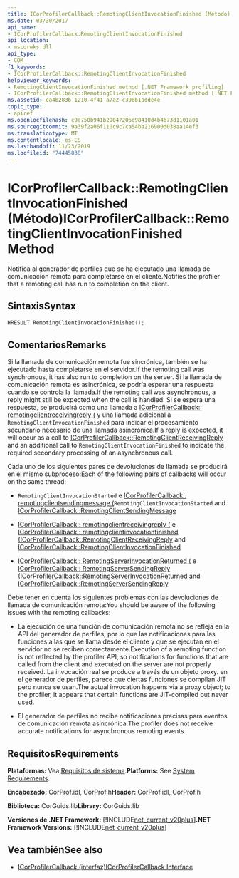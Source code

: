 ```yaml
---
title: ICorProfilerCallback::RemotingClientInvocationFinished (Método)
ms.date: 03/30/2017
api_name:
- ICorProfilerCallback.RemotingClientInvocationFinished
api_location:
- mscorwks.dll
api_type:
- COM
f1_keywords:
- ICorProfilerCallback::RemotingClientInvocationFinished
helpviewer_keywords:
- RemotingClientInvocationFinished method [.NET Framework profiling]
- ICorProfilerCallback::RemotingClientInvocationFinished method [.NET Framework profiling]
ms.assetid: ea4b283b-1210-4f41-a7a2-c398b1adde4e
topic_type:
- apiref
ms.openlocfilehash: c9a750b941b29047206c98410d4b4673d1101a01
ms.sourcegitcommit: 9a39f2a06f110c9c7ca54ba216900d038aa14ef3
ms.translationtype: MT
ms.contentlocale: es-ES
ms.lasthandoff: 11/23/2019
ms.locfileid: "74445838"
---
```

# <a name="icorprofilercallbackremotingclientinvocationfinished-method"></a><span data-ttu-id="e1b02-102">ICorProfilerCallback::RemotingClientInvocationFinished (Método)</span><span class="sxs-lookup"><span data-stu-id="e1b02-102">ICorProfilerCallback::RemotingClientInvocationFinished Method</span></span>
<span data-ttu-id="e1b02-103">Notifica al generador de perfiles que se ha ejecutado una llamada de comunicación remota para completarse en el cliente.</span><span class="sxs-lookup"><span data-stu-id="e1b02-103">Notifies the profiler that a remoting call has run to completion on the client.</span></span>  
  
## <a name="syntax"></a><span data-ttu-id="e1b02-104">Sintaxis</span><span class="sxs-lookup"><span data-stu-id="e1b02-104">Syntax</span></span>  
  
```cpp  
HRESULT RemotingClientInvocationFinished();  
```  
  
## <a name="remarks"></a><span data-ttu-id="e1b02-105">Comentarios</span><span class="sxs-lookup"><span data-stu-id="e1b02-105">Remarks</span></span>  
 <span data-ttu-id="e1b02-106">Si la llamada de comunicación remota fue sincrónica, también se ha ejecutado hasta completarse en el servidor.</span><span class="sxs-lookup"><span data-stu-id="e1b02-106">If the remoting call was synchronous, it has also run to completion on the server.</span></span> <span data-ttu-id="e1b02-107">Si la llamada de comunicación remota es asincrónica, se podría esperar una respuesta cuando se controla la llamada.</span><span class="sxs-lookup"><span data-stu-id="e1b02-107">If the remoting call was asynchronous, a reply might still be expected when the call is handled.</span></span> <span data-ttu-id="e1b02-108">Si se espera una respuesta, se producirá como una llamada a [ICorProfilerCallback:: remotingclientreceivingreply (](../../../../docs/framework/unmanaged-api/profiling/icorprofilercallback-remotingclientreceivingreply-method.md) y una llamada adicional a `RemotingClientInvocationFinished` para indicar el procesamiento secundario necesario de una llamada asincrónica.</span><span class="sxs-lookup"><span data-stu-id="e1b02-108">If a reply is expected, it will occur as a call to [ICorProfilerCallback::RemotingClientReceivingReply](../../../../docs/framework/unmanaged-api/profiling/icorprofilercallback-remotingclientreceivingreply-method.md) and an additional call to `RemotingClientInvocationFinished` to indicate the required secondary processing of an asynchronous call.</span></span>  
  
 <span data-ttu-id="e1b02-109">Cada uno de los siguientes pares de devoluciones de llamada se producirá en el mismo subproceso:</span><span class="sxs-lookup"><span data-stu-id="e1b02-109">Each of the following pairs of callbacks will occur on the same thread:</span></span>  
  
- <span data-ttu-id="e1b02-110">`RemotingClientInvocationStarted` e [ICorProfilerCallback:: remotingclientsendingmessage (](../../../../docs/framework/unmanaged-api/profiling/icorprofilercallback-remotingclientsendingmessage-method.md)</span><span class="sxs-lookup"><span data-stu-id="e1b02-110">`RemotingClientInvocationStarted` and [ICorProfilerCallback::RemotingClientSendingMessage](../../../../docs/framework/unmanaged-api/profiling/icorprofilercallback-remotingclientsendingmessage-method.md)</span></span>  
  
- <span data-ttu-id="e1b02-111">[ICorProfilerCallback:: remotingclientreceivingreply (](../../../../docs/framework/unmanaged-api/profiling/icorprofilercallback-remotingclientreceivingreply-method.md) e [ICorProfilerCallback:: remotingclientinvocationfinished (](../../../../docs/framework/unmanaged-api/profiling/icorprofilercallback-remotingclientinvocationfinished-method.md)</span><span class="sxs-lookup"><span data-stu-id="e1b02-111">[ICorProfilerCallback::RemotingClientReceivingReply](../../../../docs/framework/unmanaged-api/profiling/icorprofilercallback-remotingclientreceivingreply-method.md) and [ICorProfilerCallback::RemotingClientInvocationFinished](../../../../docs/framework/unmanaged-api/profiling/icorprofilercallback-remotingclientinvocationfinished-method.md)</span></span>  
  
- <span data-ttu-id="e1b02-112">[ICorProfilerCallback:: RemotingServerInvocationReturned (](../../../../docs/framework/unmanaged-api/profiling/icorprofilercallback-remotingserverinvocationreturned-method.md) e [ICorProfilerCallback:: RemotingServerSendingReply (](../../../../docs/framework/unmanaged-api/profiling/icorprofilercallback-remotingserversendingreply-method.md)</span><span class="sxs-lookup"><span data-stu-id="e1b02-112">[ICorProfilerCallback::RemotingServerInvocationReturned](../../../../docs/framework/unmanaged-api/profiling/icorprofilercallback-remotingserverinvocationreturned-method.md) and [ICorProfilerCallback::RemotingServerSendingReply](../../../../docs/framework/unmanaged-api/profiling/icorprofilercallback-remotingserversendingreply-method.md)</span></span>  
  
 <span data-ttu-id="e1b02-113">Debe tener en cuenta los siguientes problemas con las devoluciones de llamada de comunicación remota:</span><span class="sxs-lookup"><span data-stu-id="e1b02-113">You should be aware of the following issues with the remoting callbacks:</span></span>  
  
- <span data-ttu-id="e1b02-114">La ejecución de una función de comunicación remota no se refleja en la API del generador de perfiles, por lo que las notificaciones para las funciones a las que se llama desde el cliente y que se ejecutan en el servidor no se reciben correctamente.</span><span class="sxs-lookup"><span data-stu-id="e1b02-114">Execution of a remoting function is not reflected by the profiler API, so notifications for functions that are called from the client and executed on the server are not properly received.</span></span> <span data-ttu-id="e1b02-115">La invocación real se produce a través de un objeto proxy. en el generador de perfiles, parece que ciertas funciones se compilan JIT pero nunca se usan.</span><span class="sxs-lookup"><span data-stu-id="e1b02-115">The actual invocation happens via a proxy object; to the profiler, it appears that certain functions are JIT-compiled but never used.</span></span>  
  
- <span data-ttu-id="e1b02-116">El generador de perfiles no recibe notificaciones precisas para eventos de comunicación remota asincrónica.</span><span class="sxs-lookup"><span data-stu-id="e1b02-116">The profiler does not receive accurate notifications for asynchronous remoting events.</span></span>  
  
## <a name="requirements"></a><span data-ttu-id="e1b02-117">Requisitos</span><span class="sxs-lookup"><span data-stu-id="e1b02-117">Requirements</span></span>  
 <span data-ttu-id="e1b02-118">**Plataformas:** Vea [Requisitos de sistema](../../../../docs/framework/get-started/system-requirements.md).</span><span class="sxs-lookup"><span data-stu-id="e1b02-118">**Platforms:** See [System Requirements](../../../../docs/framework/get-started/system-requirements.md).</span></span>  
  
 <span data-ttu-id="e1b02-119">**Encabezado:** CorProf.idl, CorProf.h</span><span class="sxs-lookup"><span data-stu-id="e1b02-119">**Header:** CorProf.idl, CorProf.h</span></span>  
  
 <span data-ttu-id="e1b02-120">**Biblioteca:** CorGuids.lib</span><span class="sxs-lookup"><span data-stu-id="e1b02-120">**Library:** CorGuids.lib</span></span>  
  
 <span data-ttu-id="e1b02-121">**Versiones de .NET Framework:** [!INCLUDE[net_current_v20plus](../../../../includes/net-current-v20plus-md.md)]</span><span class="sxs-lookup"><span data-stu-id="e1b02-121">**.NET Framework Versions:** [!INCLUDE[net_current_v20plus](../../../../includes/net-current-v20plus-md.md)]</span></span>  
  
## <a name="see-also"></a><span data-ttu-id="e1b02-122">Vea también</span><span class="sxs-lookup"><span data-stu-id="e1b02-122">See also</span></span>

- [<span data-ttu-id="e1b02-123">ICorProfilerCallback (interfaz)</span><span class="sxs-lookup"><span data-stu-id="e1b02-123">ICorProfilerCallback Interface</span></span>](../../../../docs/framework/unmanaged-api/profiling/icorprofilercallback-interface.md)
